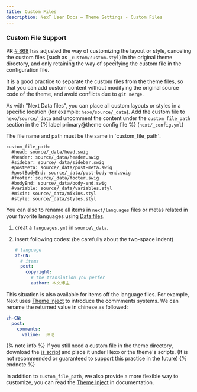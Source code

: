 ```yaml
---
title: Custom Files
description: NexT User Docs – Theme Settings - Custom Files
---
```


### Custom File Support

PR [# 868](https://github.com/theme-next/hexo-theme-next/pull/868) has adjusted the way of customizing the layout or style, canceling the custom files (such as `_custom/custom.styl`) in the original theme directory, and only retaining the way of specifying the custom file in the configuration file.

It is a good practice to separate the custom files from the theme files, so that you can add custom content without modifying the original source code of the theme, and avoid conflicts due to `git merge`.

As with "Next Data files", you can place all custom layouts or styles in a specific location (for example: `hexo/source/_data`). Add the custom file to `hexo/source/_data` and uncomment the content under the `custom_file_path` section in the {% label primary@theme config file %} (`next/_config.yml`)

<div class="note warning"><p>The file name and path must be the same in `custom_file_path`.</p></div>

```
custom_file_path:
  #head: source/_data/head.swig
  #header: source/_data/header.swig
  #sidebar: source/_data/sidebar.swig
  #postMeta: source/_data/post-meta.swig
  #postBodyEnd: source/_data/post-body-end.swig
  #footer: source/_data/footer.swig
  #bodyEnd: source/_data/body-end.swig
  #variable: source/_data/variables.styl
  #mixin: source/_data/mixins.styl
  #style: source/_data/styles.styl
```

You can also to rename all items in `next/languages` files or metas related in your favorite languages using [Data files](https://hexo.io/docs/configuration.html).

1. creat a `languages.yml` in `source\_data`.
2. insert following codes: (be carefully about the two-space indent)

    ```yaml
    # language
    zh-CN:
      # items
      post:
        copyright:
          # the translation you perfer
          author: 本文博主
    ```

This situation is also available for items off the language files. For example, Next uses [Theme Inject](/docs/advanced-settings#Injects) to introduce the commments systems. We can rename the returned value in chinese as followed:

```yaml
zh-CN:
  post:
    comments:
      valine:  评论
```

{% note info %}
If you still need a custom file in the theme directory, download the [js script](https://gist.github.com/jiangtj/016596bbf9c49f3bd1afbc408d499127) and place it under Hexo or the theme's scripts. (It is not recommended or guaranteed to support this practice in the future)
{% endnote %}

In addition to `custom_file_path`, we also provide a more flexible way to customize, you can read the [Theme Inject](/docs/advanced-settings#Injects) in documentation.
